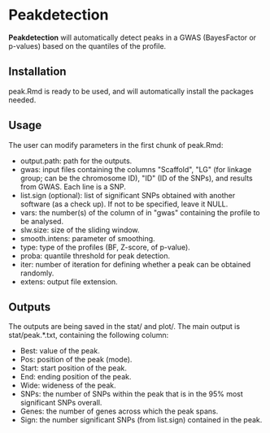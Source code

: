 # Peakdetection

**Peakdetection** will automatically detect peaks in a GWAS (BayesFactor or p-values) based on the quantiles of the profile.  

## Installation

peak.Rmd is ready to be used, and will automatically install the packages needed. 

## Usage

The user can modify parameters in the first chunk of peak.Rmd:
- output.path: path for the outputs.  
- gwas: input files containing the columns "Scaffold", "LG" (for linkage group; can be the chromosome ID), "ID" (ID of the SNPs), and results from GWAS. Each line is a SNP. 
- list.sign (optional): list of significant SNPs obtained with another software (as a check up). If not to be specified, leave it NULL. 
- vars: the number(s) of the column of in "gwas" containing the profile to be analysed. 
- slw.size: size of the sliding window. 
- smooth.intens: parameter of smoothing.
- type: type of the profiles (BF, Z-score, of p-value). 
- proba: quantile threshold for peak detection. 
- iter: number of iteration for defining whether a peak can be obtained randomly. 
- extens: output file extension.  

## Outputs

The outputs are being saved in the stat/ and plot/. The main output is stat/peak.\*.txt, containing the following column:
- Best: value of the peak.
- Pos: position of the peak (mode).
- Start: start position of the peak. 
- End: ending position of the peak. 
- Wide: wideness of the peak. 
- SNPs: the number of SNPs within the peak that is in the 95% most significant SNPs overall. 
- Genes: the number of genes across which the peak spans. 
- Sign: the number significant SNPs (from list.sign) contained in the peak. 
